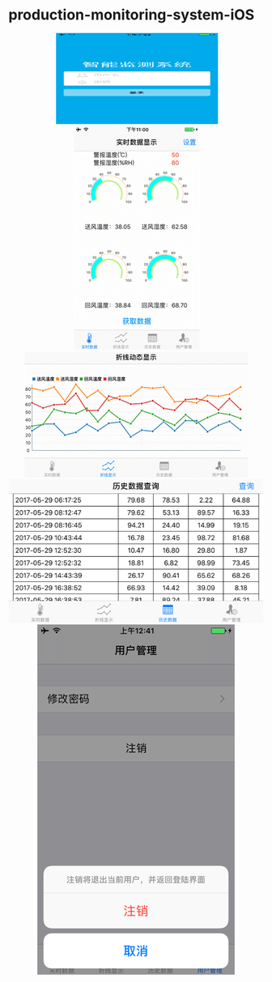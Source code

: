 # production-monitoring-system-iOS

<p align="center">
  <img src="https://github.com/zhulinn/production-monitoring-system-iOS/raw/master/demo/login.png" width = "320" height = "180">
  <br>
  <img src="https://github.com/zhulinn/production-monitoring-system-iOS/raw/master/demo/data.gif">  <br>
  <img src="https://github.com/zhulinn/production-monitoring-system-iOS/raw/master/demo/graph.gif">  <br>
  <img src="https://github.com/zhulinn/production-monitoring-system-iOS/raw/master/demo/history.png">  <br>
  <img src="https://github.com/zhulinn/production-monitoring-system-iOS/raw/master/demo/manage.png">
</p>
